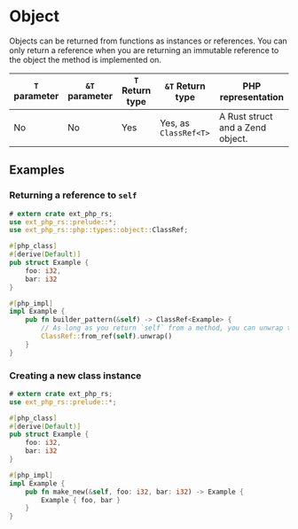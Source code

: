 # Object

Objects can be returned from functions as instances or references. You can only
return a reference when you are returning an immutable reference to the object
the method is implemented on.

| `T` parameter | `&T` parameter | `T` Return type | `&T` Return type      | PHP representation               |
| ------------- | -------------- | --------------- | --------------------- | -------------------------------- |
| No            | No             | Yes             | Yes, as `ClassRef<T>` | A Rust struct and a Zend object. |

## Examples

### Returning a reference to `self`

```rust
# extern crate ext_php_rs;
use ext_php_rs::prelude::*;
use ext_php_rs::php::types::object::ClassRef;

#[php_class]
#[derive(Default)]
pub struct Example {
    foo: i32,
    bar: i32
}

#[php_impl]
impl Example {
    pub fn builder_pattern(&self) -> ClassRef<Example> {
        // As long as you return `self` from a method, you can unwrap this option.
        ClassRef::from_ref(self).unwrap()
    }
}
```

### Creating a new class instance

```rust
# extern crate ext_php_rs;
use ext_php_rs::prelude::*;

#[php_class]
#[derive(Default)]
pub struct Example {
    foo: i32,
    bar: i32
}

#[php_impl]
impl Example {
    pub fn make_new(&self, foo: i32, bar: i32) -> Example {
        Example { foo, bar }
    }
}
```
